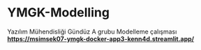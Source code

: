 # YMGK-Modelling
Yazılım Mühendisliği Gündüz A grubu Modelleme çalışması
**https://msimsek07-ymgk-docker-app3-kenn4d.streamlit.app/**
